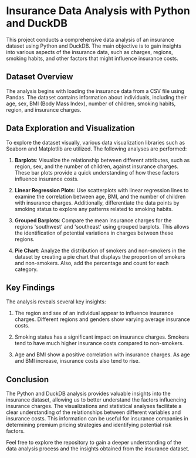 # Insurance Data Analysis with Python and DuckDB

This project conducts a comprehensive data analysis of an insurance dataset using Python and DuckDB. The main objective is to gain insights into various aspects of the insurance data, such as charges, regions, smoking habits, and other factors that might influence insurance costs.

## Dataset Overview
The analysis begins with loading the insurance data from a CSV file using Pandas. The dataset contains information about individuals, including their age, sex, BMI (Body Mass Index), number of children, smoking habits, region, and insurance charges.

## Data Exploration and Visualization
To explore the dataset visually, various data visualization libraries such as Seaborn and Matplotlib are utilized. The following analyses are performed:

1. **Barplots**: Visualize the relationship between different attributes, such as region, sex, and the number of children, against insurance charges. These bar plots provide a quick understanding of how these factors influence insurance costs.

2. **Linear Regression Plots**: Use scatterplots with linear regression lines to examine the correlation between age, BMI, and the number of children with insurance charges. Additionally, differentiate the data points by smoking status to explore any patterns related to smoking habits.

3. **Grouped Barplots**: Compare the mean insurance charges for the regions 'southwest' and 'southeast' using grouped barplots. This allows the identification of potential variations in charges between these regions.

4. **Pie Chart**: Analyze the distribution of smokers and non-smokers in the dataset by creating a pie chart that displays the proportion of smokers and non-smokers. Also, add the percentage and count for each category.

## Key Findings
The analysis reveals several key insights:

1. The region and sex of an individual appear to influence insurance charges. Different regions and genders show varying average insurance costs.

2. Smoking status has a significant impact on insurance charges. Smokers tend to have much higher insurance costs compared to non-smokers.

3. Age and BMI show a positive correlation with insurance charges. As age and BMI increase, insurance costs also tend to rise.

## Conclusion
The Python and DuckDB analysis provides valuable insights into the insurance dataset, allowing us to better understand the factors influencing insurance charges. The visualizations and statistical analyses facilitate a clear understanding of the relationships between different variables and insurance costs. This information can be useful for insurance companies in determining premium pricing strategies and identifying potential risk factors.

Feel free to explore the repository to gain a deeper understanding of the data analysis process and the insights obtained from the insurance dataset.
